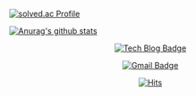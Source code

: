 
 [![solved.ac Profile](http://mazassumnida.wtf/api/generate_badge?boj=samuel95)](https://solved.ac/profile/wannabe)
 
 [![Anurag's github stats](https://github-readme-stats.vercel.app/api?username=chaselover)](https://github.com/anuraghazra/github-readme-stats)

<div align=center display=flex>

	  
  [![Tech Blog Badge](http://img.shields.io/badge/-Tech%20blog-black?style=flat-square&logo=github&link=https://devlibrary00108.tistory.com)](https://devlibrary00108.tistory.com)


  [![Gmail Badge](https://img.shields.io/badge/Gmail-d14836?style=flat-square&logo=Gmail&logoColor=white&link=mailto:gkstmdwn234@gmail.com)](mailto:gkstmdwn234@gmail.com)


  [![Hits](https://hits.seeyoufarm.com/api/count/incr/badge.svg?url=https%3A%2F%2Fgithub.com%2Fchaselover%2F&count_bg=%23E394DE&title_bg=%23E7DBDB&icon=&icon_color=%23111010&title=hits&edge_flat=false)](https://hits.seeyoufarm.com)

</div>
